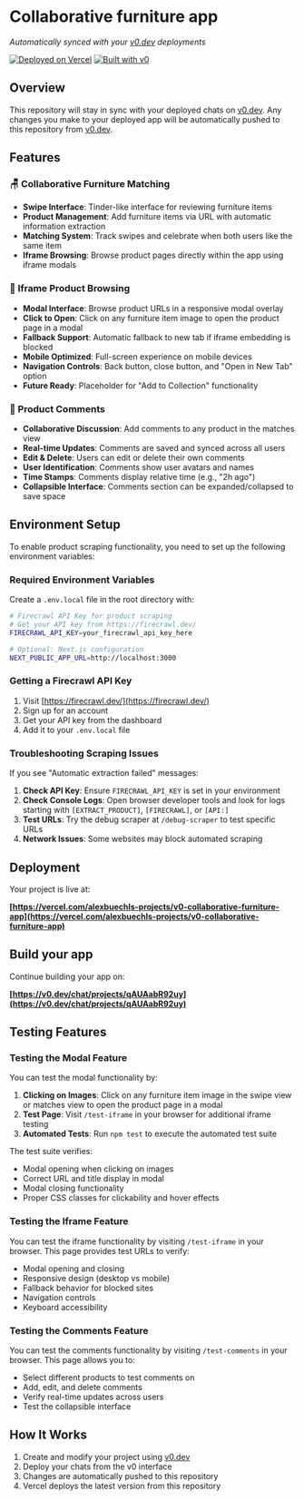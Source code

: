 # Collaborative furniture app

*Automatically synced with your [v0.dev](https://v0.dev) deployments*

[![Deployed on Vercel](https://img.shields.io/badge/Deployed%20on-Vercel-black?style=for-the-badge&logo=vercel)](https://vercel.com/alexbuechls-projects/v0-collaborative-furniture-app)
[![Built with v0](https://img.shields.io/badge/Built%20with-v0.dev-black?style=for-the-badge)](https://v0.dev/chat/projects/qAUAabR92uy)

## Overview

This repository will stay in sync with your deployed chats on [v0.dev](https://v0.dev).
Any changes you make to your deployed app will be automatically pushed to this repository from [v0.dev](https://v0.dev).

## Features

### 🪑 Collaborative Furniture Matching
- **Swipe Interface**: Tinder-like interface for reviewing furniture items
- **Product Management**: Add furniture items via URL with automatic information extraction
- **Matching System**: Track swipes and celebrate when both users like the same item
- **Iframe Browsing**: Browse product pages directly within the app using iframe modals

### 🔗 Iframe Product Browsing
- **Modal Interface**: Browse product URLs in a responsive modal overlay
- **Click to Open**: Click on any furniture item image to open the product page in a modal
- **Fallback Support**: Automatic fallback to new tab if iframe embedding is blocked
- **Mobile Optimized**: Full-screen experience on mobile devices
- **Navigation Controls**: Back button, close button, and "Open in New Tab" option
- **Future Ready**: Placeholder for "Add to Collection" functionality

### 💬 Product Comments
- **Collaborative Discussion**: Add comments to any product in the matches view
- **Real-time Updates**: Comments are saved and synced across all users
- **Edit & Delete**: Users can edit or delete their own comments
- **User Identification**: Comments show user avatars and names
- **Time Stamps**: Comments display relative time (e.g., "2h ago")
- **Collapsible Interface**: Comments section can be expanded/collapsed to save space

## Environment Setup

To enable product scraping functionality, you need to set up the following environment variables:

### Required Environment Variables

Create a `.env.local` file in the root directory with:

```bash
# Firecrawl API Key for product scraping
# Get your API key from https://firecrawl.dev/
FIRECRAWL_API_KEY=your_firecrawl_api_key_here

# Optional: Next.js configuration
NEXT_PUBLIC_APP_URL=http://localhost:3000
```

### Getting a Firecrawl API Key

1. Visit [https://firecrawl.dev/](https://firecrawl.dev/)
2. Sign up for an account
3. Get your API key from the dashboard
4. Add it to your `.env.local` file

### Troubleshooting Scraping Issues

If you see "Automatic extraction failed" messages:

1. **Check API Key**: Ensure `FIRECRAWL_API_KEY` is set in your environment
2. **Check Console Logs**: Open browser developer tools and look for logs starting with `[EXTRACT_PRODUCT]`, `[FIRECRAWL]`, or `[API:]`
3. **Test URLs**: Try the debug scraper at `/debug-scraper` to test specific URLs
4. **Network Issues**: Some websites may block automated scraping

## Deployment

Your project is live at:

**[https://vercel.com/alexbuechls-projects/v0-collaborative-furniture-app](https://vercel.com/alexbuechls-projects/v0-collaborative-furniture-app)**

## Build your app

Continue building your app on:

**[https://v0.dev/chat/projects/qAUAabR92uy](https://v0.dev/chat/projects/qAUAabR92uy)**

## Testing Features

### Testing the Modal Feature

You can test the modal functionality by:

1. **Clicking on Images**: Click on any furniture item image in the swipe view or matches view to open the product page in a modal
2. **Test Page**: Visit `/test-iframe` in your browser for additional iframe testing
3. **Automated Tests**: Run `npm test` to execute the automated test suite

The test suite verifies:
- Modal opening when clicking on images
- Correct URL and title display in modal
- Modal closing functionality
- Proper CSS classes for clickability and hover effects

### Testing the Iframe Feature

You can test the iframe functionality by visiting `/test-iframe` in your browser. This page provides test URLs to verify:

- Modal opening and closing
- Responsive design (desktop vs mobile)
- Fallback behavior for blocked sites
- Navigation controls
- Keyboard accessibility

### Testing the Comments Feature

You can test the comments functionality by visiting `/test-comments` in your browser. This page allows you to:

- Select different products to test comments on
- Add, edit, and delete comments
- Verify real-time updates across users
- Test the collapsible interface

## How It Works

1. Create and modify your project using [v0.dev](https://v0.dev)
2. Deploy your chats from the v0 interface
3. Changes are automatically pushed to this repository
4. Vercel deploys the latest version from this repository